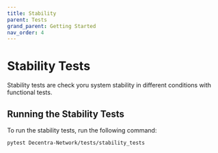 ```yaml
---
title: Stability
parent: Tests
grand_parent: Getting Started
nav_order: 4
---
```


# Stability Tests
Stability tests are check yoru system stability in different conditions with functional tests.


## Running the Stability Tests
To run the stability tests, run the following command:

```bash
pytest Decentra-Network/tests/stability_tests
```